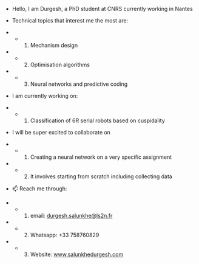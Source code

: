 - Hello,  I am Durgesh, a PhD student at CNRS currently working in Nantes
- Technical topics that interest me the most are:
- - 1. Mechanism design
- - 2. Optimisation algorithms
- - 3. Neural networks and predictive coding
- I am currently working on:
- - 1. Classification of 6R serial robots based on cuspidality
- I will be super excited to collaborate on
- - 1. Creating a neural network on a very specific assignment 
- - 2. It involves starting from scratch including collecting data

- 📫 Reach me through:
- - 1. email: durgesh.salunkhe@ls2n.fr
- - 2. Whatsapp: +33 758760829
- - 3. Website: www.salunkhedurgesh.com
